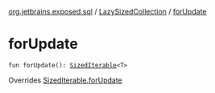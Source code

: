 [org.jetbrains.exposed.sql](../index.md) / [LazySizedCollection](index.md) / [forUpdate](.)

# forUpdate

`fun forUpdate(): `[`SizedIterable`](../-sized-iterable/index.md)`<T>`

Overrides [SizedIterable.forUpdate](../-sized-iterable/for-update.md)

